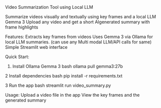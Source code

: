  Video Summarization Tool using Local LLM

Summarize videos visually and textually using key frames and a local LLM Gemma 3 Upload any video and get a short AIgenerated summary with frame highlights

 Features:
 Extracts key frames from videos
 Uses Gemma 3 via Ollama for local LLM summaries. (can use any Multi modal LLM/API calls for same)
 Simple Streamlit web interface

 Quick Start:
1. Install Ollama  Gemma 3
   bash
   ollama pull gemma3:27b

2 Install dependencies
   bash
   pip install -r requirements.txt

3 Run the app
   bash
   streamlit run video_summary.py

 Usage:
 Upload a video file in the app
 View the key frames and the generated summary


 